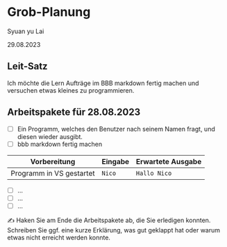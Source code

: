 # Grob-Planung

Syuan yu Lai

29.08.2023

## Leit-Satz

Ich möchte die Lern Aufträge im BBB markdown fertig machen und versuchen etwas kleines zu programmieren.

## Arbeitspakete für 28.08.2023


- [ ] Ein Programm, welches den Benutzer nach seinem Namen fragt, und diesen wieder ausgibt.
- [ ] bbb markdown fertig machen

| Vorbereitung             | Eingabe | Erwartete Ausgabe |
| ------------------------ | ------- | ----------------- |
| Programm in VS gestartet | `Nico`  | `Hallo Nico`      |

- [ ] ...
- [ ] ...
- [ ] ...

✍️ Haken Sie am Ende die Arbeitspakete ab, die Sie erledigen konnten. Schreiben Sie ggf. eine kurze Erklärung, was gut geklappt hat oder warum etwas nicht erreicht werden konnte.
